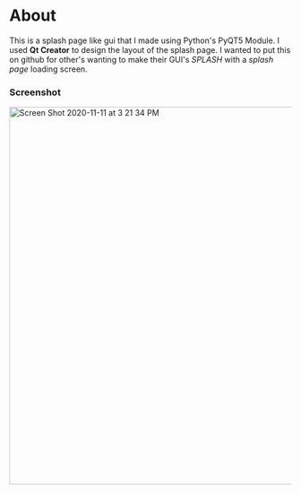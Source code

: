 # About

This is a splash page like gui that I made using Python's PyQT5 Module. I used **Qt Creator** to design the layout of the splash page. I wanted to put this on github for other's wanting to make their GUI's *SPLASH* with a *splash page* loading screen. 

### Screenshot
<img width="674" alt="Screen Shot 2020-11-11 at 3 21 34 PM" src="https://user-images.githubusercontent.com/33010783/98865957-c9a58f00-2431-11eb-94dc-974e71d6560b.png">
